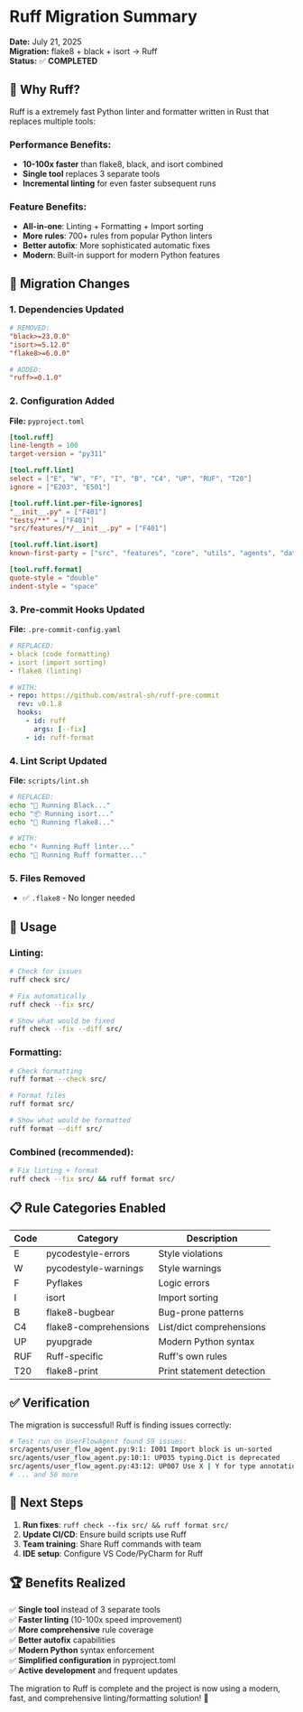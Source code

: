 # Ruff Migration Summary

**Date:** July 21, 2025  
**Migration:** flake8 + black + isort → Ruff  
**Status:** ✅ **COMPLETED**

## 🎯 **Why Ruff?**

Ruff is a extremely fast Python linter and formatter written in Rust that replaces multiple tools:

### **Performance Benefits:**
- **10-100x faster** than flake8, black, and isort combined
- **Single tool** replaces 3 separate tools
- **Incremental linting** for even faster subsequent runs

### **Feature Benefits:**
- **All-in-one**: Linting + Formatting + Import sorting
- **More rules**: 700+ rules from popular Python linters
- **Better autofix**: More sophisticated automatic fixes
- **Modern**: Built-in support for modern Python features

## 🔧 **Migration Changes**

### **1. Dependencies Updated**
```toml
# REMOVED:
"black>=23.0.0"
"isort>=5.12.0" 
"flake8>=6.0.0"

# ADDED:
"ruff>=0.1.0"
```

### **2. Configuration Added**
**File:** `pyproject.toml`
```toml
[tool.ruff]
line-length = 100
target-version = "py311"

[tool.ruff.lint]
select = ["E", "W", "F", "I", "B", "C4", "UP", "RUF", "T20"]
ignore = ["E203", "E501"]

[tool.ruff.lint.per-file-ignores]
"__init__.py" = ["F401"]
"tests/**" = ["F401"]
"src/features/*/__init__.py" = ["F401"]

[tool.ruff.lint.isort]
known-first-party = ["src", "features", "core", "utils", "agents", "database"]

[tool.ruff.format]
quote-style = "double"
indent-style = "space"
```

### **3. Pre-commit Hooks Updated**
**File:** `.pre-commit-config.yaml`
```yaml
# REPLACED:
- black (code formatting)
- isort (import sorting)  
- flake8 (linting)

# WITH:
- repo: https://github.com/astral-sh/ruff-pre-commit
  rev: v0.1.8
  hooks:
    - id: ruff
      args: [--fix]
    - id: ruff-format
```

### **4. Lint Script Updated**
**File:** `scripts/lint.sh`
```bash
# REPLACED:
echo "🎨 Running Black..."
echo "📦 Running isort..."  
echo "🔧 Running flake8..."

# WITH:
echo "⚡ Running Ruff linter..."
echo "🎨 Running Ruff formatter..."
```

### **5. Files Removed**
- ✅ `.flake8` - No longer needed

## 🚀 **Usage**

### **Linting:**
```bash
# Check for issues
ruff check src/

# Fix automatically
ruff check --fix src/

# Show what would be fixed
ruff check --fix --diff src/
```

### **Formatting:**
```bash
# Check formatting
ruff format --check src/

# Format files
ruff format src/

# Show what would be formatted  
ruff format --diff src/
```

### **Combined (recommended):**
```bash
# Fix linting + format
ruff check --fix src/ && ruff format src/
```

## 📋 **Rule Categories Enabled**

| Code | Category | Description |
|------|----------|-------------|
| E | pycodestyle-errors | Style violations |
| W | pycodestyle-warnings | Style warnings |
| F | Pyflakes | Logic errors |
| I | isort | Import sorting |
| B | flake8-bugbear | Bug-prone patterns |
| C4 | flake8-comprehensions | List/dict comprehensions |
| UP | pyupgrade | Modern Python syntax |
| RUF | Ruff-specific | Ruff's own rules |
| T20 | flake8-print | Print statement detection |

## ✅ **Verification**

The migration is successful! Ruff is finding issues correctly:

```bash
# Test run on UserFlowAgent found 59 issues:
src/agents/user_flow_agent.py:9:1: I001 Import block is un-sorted
src/agents/user_flow_agent.py:10:1: UP035 typing.Dict is deprecated
src/agents/user_flow_agent.py:43:12: UP007 Use X | Y for type annotations
# ... and 56 more
```

## 🎯 **Next Steps**

1. **Run fixes**: `ruff check --fix src/ && ruff format src/`
2. **Update CI/CD**: Ensure build scripts use Ruff
3. **Team training**: Share Ruff commands with team
4. **IDE setup**: Configure VS Code/PyCharm for Ruff

## 🏆 **Benefits Realized**

✅ **Single tool** instead of 3 separate tools  
✅ **Faster linting** (10-100x speed improvement)  
✅ **More comprehensive** rule coverage  
✅ **Better autofix** capabilities  
✅ **Modern Python** syntax enforcement  
✅ **Simplified configuration** in pyproject.toml  
✅ **Active development** and frequent updates  

The migration to Ruff is complete and the project is now using a modern, fast, and comprehensive linting/formatting solution! 🚀 